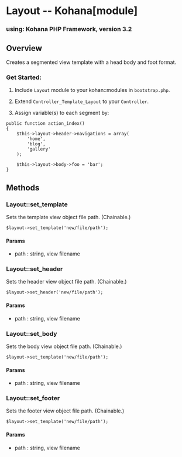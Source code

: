 # Layout -- Kohana[module]

### using: Kohana PHP Framework, version 3.2

## Overview

Creates a segmented view template with a head body and foot format.


### Get Started:

1. Include `Layout` module to your kohan::modules in `bootstrap.php`.

2. Extend `Controller_Template_Layout` to your `Controller`.

3. Assign variable(s) to each segment by:

```
public function action_index()
{
	$this->layout->header->navigations = array(
		'home',
		'blog',
		'gallery'
	);
	
	$this->layout->body->foo = 'bar';
}
```

## Methods

### Layout::set_template
Sets the template view object file path. (Chainable.)

```
$layout->set_template('new/file/path');
```

#### Params

 * path : string, view filename


### Layout::set_header
Sets the header view object file path. (Chainable.)

```
$layout->set_header('new/file/path');
```

#### Params

 * path : string, view filename

### Layout::set_body
Sets the body view object file path. (Chainable.)

```
$layout->set_template('new/file/path');
```

#### Params

 * path : string, view filename

### Layout::set_footer
Sets the footer view object file path. (Chainable.)

```
$layout->set_template('new/file/path');
```

#### Params

 * path : string, view filename